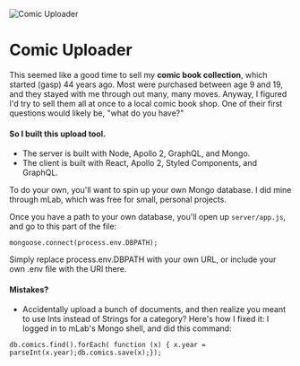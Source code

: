 ![Comic Uploader](https://res.cloudinary.com/billpliske/image/upload/v1547960660/comic-uploader.jpg)

# Comic Uploader

This seemed like a good time to sell my **comic book collection**, which started (gasp) 44 years ago. Most were purchased between age 9 and 19, and they stayed with me through out many, many moves. Anyway, I figured I'd try to sell them all at once to a local comic book shop. One of their first questions would likely be, "what do you have?"

#### **So I built this upload tool.**

-   The server is built with Node, Apollo 2, GraphQL, and Mongo.
-   The client is built with React, Apollo 2, Styled Components, and GraphQL.

To do your own, you'll want to spin up your own Mongo database. I did mine through mLab, which was free for small, personal projects.

Once you have a path to your own database, you'll open up `server/app.js`, and go to this part of the file:

`mongoose.connect(process.env.DBPATH);`

Simply replace process.env.DBPATH with your own URL, or include your own .env file with the URl there.

#### Mistakes?

-   Accidentally upload a bunch of documents, and then realize you meant to use Ints instead of Strings for a category? Here's how I fixed it: I logged in to mLab's Mongo shell, and did this command:

`db.comics.find().forEach( function (x) { x.year = parseInt(x.year);db.comics.save(x);});`
